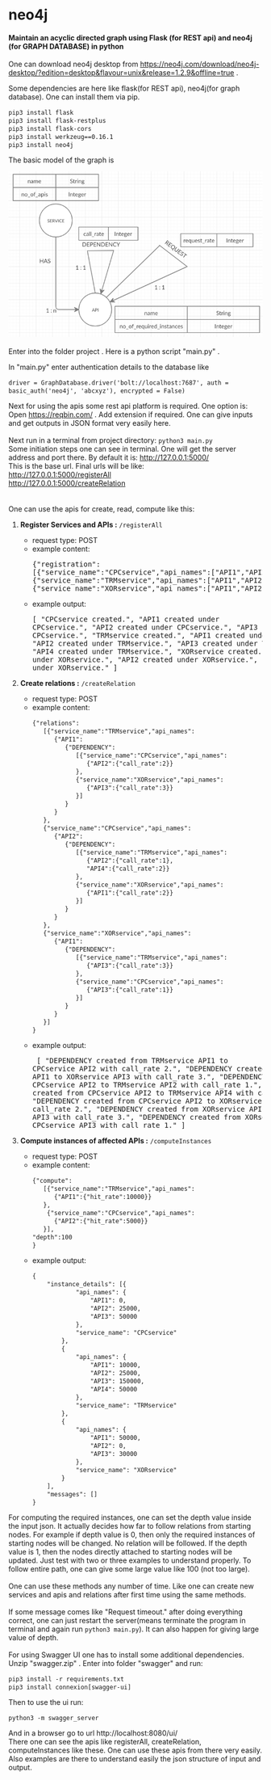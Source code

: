 # neo4j
#### Maintain an acyclic directed graph using Flask (for REST api) and neo4j (for GRAPH DATABASE) in python

One can download neo4j desktop from https://neo4j.com/download/neo4j-desktop/?edition=desktop&flavour=unix&release=1.2.9&offline=true .

Some dependencies are here like flask(for REST api), neo4j(for graph database). One can install them via pip.
```
pip3 install flask
pip3 install flask-restplus
pip3 install flask-cors
pip3 install werkzeug==0.16.1
pip3 install neo4j
```
The basic model of the graph is 

![data_model](https://github.com/RudrajitDawn/neo4j/blob/master/data_model.png)
\
\
Enter into the folder project . Here is a python script "main.py" .

In "main.py" enter authentication details to the database like 
```
driver = GraphDatabase.driver('bolt://localhost:7687', auth = basic_auth('neo4j', 'abcxyz'), encrypted = False)
```
Next for using the apis some rest api platform is required. One option is:  
Open https://reqbin.com/ . Add extension if required. One can give inputs and get outputs in JSON format very easily here.
\
\
Next run in a terminal from project directory: ```python3 main.py```
\
Some initiation steps one can see in terminal. One will get the server address and port there. By default it is:
http://127.0.0.1:5000/  
This is the base url. Final urls will be like:  
http://127.0.0.1:5000/registerAll  
http://127.0.0.1:5000/createRelation  
\
\
One can use the apis for create, read, compute like this:  

1. __Register Services and APIs :__ ```/registerAll```  
   - request type: POST  
   - example content: <pre>{"registration":
	   [{"service_name":"CPCservice","api_names":["API1","API2","API3"]},
	   {"service_name":"TRMservice","api_names":["API1","API2","API3","API4"]},
	   {"service_name":"XORservice","api_names":["API1","API2","API3"]}]
	   }
      </pre>  
   - example output: <pre>[
                         "CPCservice created.",
                         "API1 created under CPCservice.",
                         "API2 created under CPCservice.",
                         "API3 created under CPCservice.",
                         "TRMservice created.",
                         "API1 created under TRMservice.",
                         "API2 created under TRMservice.",
                         "API3 created under TRMservice.",
                         "API4 created under TRMservice.",
                         "XORservice created.",
                         "API1 created under XORservice.",
                         "API2 created under XORservice.",
                         "API3 created under XORservice."
                     ]</pre>


2. __Create relations :__ ```/createRelation```  
   - request type: POST  
   - example content:
      ```
      {"relations":
         [{"service_name":"TRMservice","api_names":
            {"API1":
               {"DEPENDENCY":
                  [{"service_name":"CPCservice","api_names":
                     {"API2":{"call_rate":2}}
                  },
                  {"service_name":"XORservice","api_names":
                     {"API3":{"call_rate":3}}
                  }]
               }
            }
         },
         {"service_name":"CPCservice","api_names":
            {"API2":
               {"DEPENDENCY":
                  [{"service_name":"TRMservice","api_names":
                     {"API2":{"call_rate":1},
                     "API4":{"call_rate":2}}
                  },
                  {"service_name":"XORservice","api_names":
                     {"API1":{"call_rate":2}}
                  }]
               }
            }
         },
         {"service_name":"XORservice","api_names":
            {"API1":
               {"DEPENDENCY":
                  [{"service_name":"TRMservice","api_names":
                     {"API3":{"call_rate":3}}
                  },
                  {"service_name":"CPCservice","api_names":
                     {"API3":{"call_rate":1}}
                  }]
               }
            }
         }]
      }
      ```
   - example output: <pre>
   [
    "DEPENDENCY created from TRMservice API1 to CPCservice API2 with call_rate 2.",
    "DEPENDENCY created from TRMservice API1 to XORservice API3 with call_rate 3.",
    "DEPENDENCY created from CPCservice API2 to TRMservice API2 with call_rate 1.",
    "DEPENDENCY created from CPCservice API2 to TRMservice API4 with call_rate 2.",
    "DEPENDENCY created from CPCservice API2 to XORservice API1 with call_rate 2.",
    "DEPENDENCY created from XORservice API1 to TRMservice API3 with call_rate 3.",
    "DEPENDENCY created from XORservice API1 to CPCservice API3 with call_rate 1."
   ]
   </pre>

3. __Compute instances of affected APIs :__ ```/computeInstances```  
   - request type: POST  
   - example content:
      ```
      {"compute":
         [{"service_name":"TRMservice","api_names":
            {"API1":{"hit_rate":10000}}
         },
          {"service_name":"CPCservice","api_names":
            {"API2":{"hit_rate":5000}}
         }],
	 "depth":100
      }
      ```
   - example output:
      ```
      {
          "instance_details": [{
                  "api_names": {
                      "API1": 0,
                      "API2": 25000,
                      "API3": 50000
                  },
                  "service_name": "CPCservice"
              },
              {
                  "api_names": {
                      "API1": 10000,
                      "API2": 25000,
                      "API3": 150000,
                      "API4": 50000
                  },
                  "service_name": "TRMservice"
              },
              {
                  "api_names": {
                      "API1": 50000,
                      "API2": 0,
                      "API3": 30000
                  },
                  "service_name": "XORservice"
              }
          ],
          "messages": []
      }
      ```
For computing the required instances, one can set the depth value inside the input json. It actually decides how far to follow relations from starting nodes. For example if depth value is 0, then only the required instances of starting nodes will be changed. No relation will be followed. If the depth value is 1, then the nodes directly attached to starting nodes will be updated. Just test with two or three examples to understand properly. To follow entire path, one can give some large value like 100 (not too large).  
\
One can use these methods any number of time. Like one can create new services and apis and relations after first time using the same methods.  
\
If some message comes like "Request timeout." after doing everything correct, one can just restart the server(means terminate the program in terminal and again run ```python3 main.py```). It can also happen for giving large value of depth.  
\
For using Swagger UI one has to install some additional dependencies.  
Unzip "swagger.zip" . Enter into folder "swagger" and run:
```
pip3 install -r requirements.txt
pip3 install connexion[swagger-ui]
```
Then to use the ui run:
```
python3 -m swagger_server
```
And in a browser go to url http://localhost:8080/ui/  
There one can see the apis like registerAll, createRelation, computeInstances like these. One can use these apis from there very easily. Also examples are there to understand easily the json structure of input and output.  
